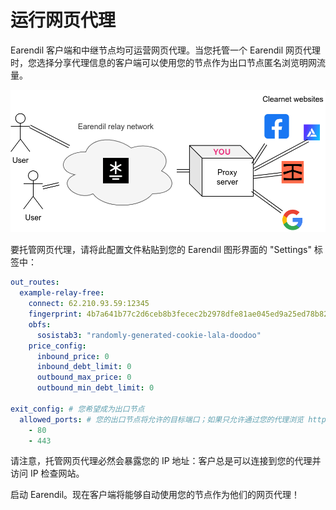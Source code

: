 # 运行网页代理

Earendil 客户端和中继节点均可运营网页代理。当您托管一个 Earendil 网页代理时，您选择分享代理信息的客户端可以使用您的节点作为出口节点匿名浏览明网流量。

![](../../en/.gitbook/assets/host-proxy.png)

要托管网页代理，请将此配置文件粘贴到您的 Earendil 图形界面的 "Settings" 标签中：

```yaml
out_routes:
  example-relay-free:
    connect: 62.210.93.59:12345
    fingerprint: 4b7a641b77c2d6ceb8b3fecec2b2978dfe81ae045ed9a25ed78b828009c4967a
    obfs:
      sosistab3: "randomly-generated-cookie-lala-doodoo"
    price_config:
      inbound_price: 0
      inbound_debt_limit: 0
      outbound_max_price: 0
      outbound_min_debt_limit: 0

exit_config: # 您希望成为出口节点
  allowed_ports: # 您的出口节点将允许的目标端口；如果只允许通过您的代理浏览 http 和 https 网站，只需在此处放置 80 和 443
    - 80
    - 443
```

请注意，托管网页代理必然会暴露您的 IP 地址：客户总是可以连接到您的代理并访问 IP 检查网站。

启动 Earendil。现在客户端将能够自动使用您的节点作为他们的网页代理！

